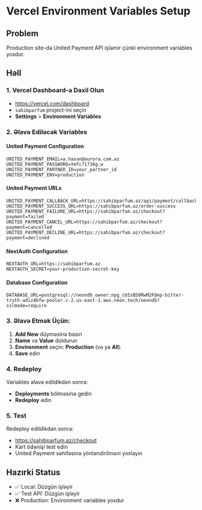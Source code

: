 # Vercel Environment Variables Setup

## Problem
Production site-də United Payment API işləmir çünki environment variables yoxdur.

## Həll

### 1. Vercel Dashboard-a Daxil Olun
- https://vercel.com/dashboard
- `sahibparfum` project-ini seçin
- **Settings** > **Environment Variables**

### 2. Əlavə Ediləcək Variables

#### United Payment Configuration
```
UNITED_PAYMENT_EMAIL=a.hasan@aurora.com.az
UNITED_PAYMENT_PASSWORD=YmTc?17J6g.w
UNITED_PAYMENT_PARTNER_ID=your_partner_id
UNITED_PAYMENT_ENV=production
```

#### United Payment URLs
```
UNITED_PAYMENT_CALLBACK_URL=https://sahibparfum.az/api/payment/callback
UNITED_PAYMENT_SUCCESS_URL=https://sahibparfum.az/order-success
UNITED_PAYMENT_FAILURE_URL=https://sahibparfum.az/checkout?payment=failed
UNITED_PAYMENT_CANCEL_URL=https://sahibparfum.az/checkout?payment=cancelled
UNITED_PAYMENT_DECLINE_URL=https://sahibparfum.az/checkout?payment=declined
```

#### NextAuth Configuration
```
NEXTAUTH_URL=https://sahibparfum.az
NEXTAUTH_SECRET=your-production-secret-key
```

#### Database Configuration
```
DATABASE_URL=postgresql://neondb_owner:npg_cUIsBS0RwM2F@ep-bitter-truth-adiz4bfw-pooler.c-2.us-east-1.aws.neon.tech/neondb?sslmode=require
```

### 3. Əlavə Etmək Üçün:
1. **Add New** düyməsinə basın
2. **Name** və **Value** doldurun
3. **Environment** seçin: **Production** (və ya **All**)
4. **Save** edin

### 4. Redeploy
Variables əlavə edildikdən sonra:
- **Deployments** bölməsinə gedin
- **Redeploy** edin

### 5. Test
Redeploy edildikdən sonra:
- https://sahibparfum.az/checkout
- Kart ödənişi test edin
- United Payment səhifəsinə yönləndirilməni yoxlayın

## Hazırki Status
- ✅ Local: Düzgün işləyir
- ✅ Test API: Düzgün işləyir
- ❌ Production: Environment variables yoxdur
